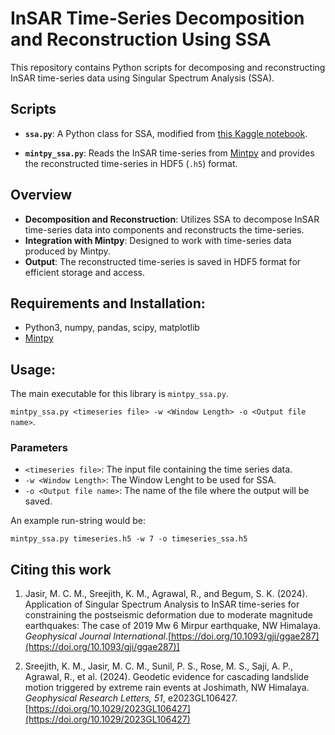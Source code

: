 
# InSAR Time-Series Decomposition and Reconstruction Using SSA

This repository contains Python scripts for decomposing and reconstructing InSAR time-series data using Singular Spectrum Analysis (SSA).

## Scripts

- **`ssa.py`**: A Python class for SSA, modified from [this Kaggle notebook](https://www.kaggle.com/code/jdarcy/introducing-ssa-for-time-series-decomposition).

- **`mintpy_ssa.py`**: Reads the InSAR time-series from [Mintpy](https://github.com/insarlab/MintPy) and provides the reconstructed time-series in HDF5 (`.h5`) format.

## Overview

- **Decomposition and Reconstruction**: Utilizes SSA to decompose InSAR time-series data into components and reconstructs the time-series.
- **Integration with Mintpy**: Designed to work with time-series data produced by Mintpy.
- **Output**: The reconstructed time-series is saved in HDF5 format for efficient storage and access.

## Requirements and Installation:

* Python3, numpy, pandas, scipy, matplotlib
* [Mintpy](https://github.com/insarlab/MintPy)

## Usage: 
The main executable for this library is ```mintpy_ssa.py```.

```mintpy_ssa.py <timeseries file> -w <Window Length> -o <Output file name>```.
### Parameters
* `<timeseries file>`: The input file containing the time series data.
* `-w <Window Length>`: The Window Lenght to be used for SSA.
* `-o <Output file name>`: The name of the file where the output will be saved.

An example run-string would be: 

```mintpy_ssa.py timeseries.h5 -w 7 -o timeseries_ssa.h5```

## Citing this work

1. Jasir, M. C. M., Sreejith, K. M., Agrawal, R., and Begum, S. K. (2024). Application of Singular Spectrum Analysis to InSAR time-series for constraining the postseismic deformation due to moderate magnitude earthquakes: The case of 2019 Mw 6 Mirpur earthquake, NW Himalaya. *Geophysical Journal International*.[https://doi.org/10.1093/gji/ggae287](https://doi.org/10.1093/gji/ggae287)]

2. Sreejith, K. M., Jasir, M. C. M., Sunil, P. S., Rose, M. S., Saji, A. P., Agrawal, R., et al. (2024). Geodetic evidence for cascading landslide motion triggered by extreme rain events at Joshimath, NW Himalaya. *Geophysical Research Letters, 51*, e2023GL106427. [https://doi.org/10.1029/2023GL106427](https://doi.org/10.1029/2023GL106427)


